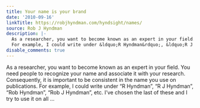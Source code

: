 ```yaml
---
title: Your name is your brand
date: '2010-09-16'
linkTitle: https://robjhyndman.com/hyndsight/names/
source: Rob J Hyndman
description: |-
  As a researcher, you want to become known as an expert in your field. You need people to recognize your name and associate it with your research. Consequently, it is important to be consistent in the name you use on publications.
  For example, I could write under &ldquo;R Hyndman&rdquo;, &ldquo;R J Hyndman&rdquo;, &ldquo;Rob Hyndman&rdquo;, &ldquo;Rob J Hyndman&rdquo;, etc. I&rsquo;ve chosen the last of these and I try to use it on all ...
disable_comments: true
---
```

As a researcher, you want to become known as an expert in your field. You need people to recognize your name and associate it with your research. Consequently, it is important to be consistent in the name you use on publications.
For example, I could write under &ldquo;R Hyndman&rdquo;, &ldquo;R J Hyndman&rdquo;, &ldquo;Rob Hyndman&rdquo;, &ldquo;Rob J Hyndman&rdquo;, etc. I&rsquo;ve chosen the last of these and I try to use it on all ...